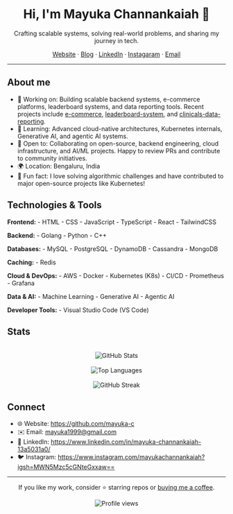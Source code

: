 <div align="center">

# Hi, I'm Mayuka Channankaiah 👋

Crafting scalable systems, solving real-world problems, and sharing my journey in tech.

[Website](https://github.com/mayuka-c) · [Blog](https://your-blog.com) · [LinkedIn](https://www.linkedin.com/in/mayuka-channankaiah-13a5031a0/) · [Instagaram](https://www.instagram.com/mayukachannankaiah?igsh=MWN5Mzc5cGNteGxxaw==) · [Email](mailto:mayuka1999@gmail.com)

</div>

---

## About me

 - 🔭 Working on: Building scalable backend systems, e-commerce platforms, leaderboard systems, and data reporting tools. Recent projects include [e-commerce](https://github.com/mayuka-c/e-commerce), [leaderboard-system](https://github.com/mayuka-c/leaderboard-system), and [clinicals-data-reporting](https://github.com/mayuka-c/clinicals-data-reporting).
 - 🧠 Learning: Advanced cloud-native architectures, Kubernetes internals, Generative AI, and agentic AI systems.
 - 🤝 Open to: Collaborating on open-source, backend engineering, cloud infrastructure, and AI/ML projects. Happy to review PRs and contribute to community initiatives.
 - 🌍 Location: Bengaluru, India
 - 🎯 Fun fact: I love solving algorithmic challenges and have contributed to major open-source projects like Kubernetes!


## Technologies & Tools

**Frontend:**
	- HTML
	- CSS
	- JavaScript
	- TypeScript
	- React
	- TailwindCSS

**Backend:**
	- Golang
	- Python
	- C++

**Databases:**
	- MySQL
	- PostgreSQL
	- DynamoDB
	- Cassandra
	- MongoDB

**Caching:**
	- Redis

**Cloud & DevOps:**
	- AWS
	- Docker
	- Kubernetes (K8s)
	- CI/CD
	- Prometheus
	- Grafana

**Data & AI:**
	- Machine Learning
	- Generative AI
	- Agentic AI

**Developer Tools:**
	- Visual Studio Code (VS Code)

## Stats

<div align="center">
	<br>
	<img src="https://github-readme-stats.vercel.app/api?username=mayuka-c&show_icons=true&theme=github_dark&hide_border=true" alt="GitHub Stats" />
	<br><br>
	<img src="https://github-readme-stats.vercel.app/api/top-langs/?username=mayuka-c&layout=compact&theme=github_dark&hide_border=true" alt="Top Languages" />
	<br><br>
	<img src="https://github-readme-streak-stats.herokuapp.com/?user=mayuka-c&theme=github-dark&hide_border=true" alt="GitHub Streak" />
	<br>
</div>

## Connect

- 🌐 Website: https://github.com/mayuka-c
- ✉️ Email: mayuka1999@gmail.com
- 💼 LinkedIn: https://www.linkedin.com/in/mayuka-channankaiah-13a5031a0/
- 🐦 Instagram: https://www.instagram.com/mayukachannankaiah?igsh=MWN5Mzc5cGNteGxxaw==

---

<div align="center">

If you like my work, consider ⭐ starring repos or
<a href="https://buymeacoffee.com/mayuka.c">buying me a coffee</a>.

<img src="https://komarev.com/ghpvc/?username=mayuka-c&style=flat&label=Profile+views" alt="Profile views" />

</div>
